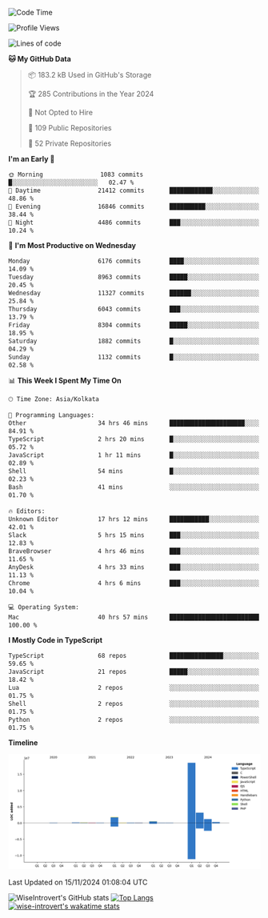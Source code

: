 <!--START_SECTION:waka-->
![Code Time](http://img.shields.io/badge/Code%20Time-1%2C843%20hrs%2018%20mins-blue)

![Profile Views](http://img.shields.io/badge/Profile%20Views-2-blue)

![Lines of code](https://img.shields.io/badge/From%20Hello%20World%20I%27ve%20Written-26.0%20million%20lines%20of%20code-blue)

**🐱 My GitHub Data** 

> 📦 183.2 kB Used in GitHub's Storage 
 > 
> 🏆 285 Contributions in the Year 2024
 > 
> 🚫 Not Opted to Hire
 > 
> 📜 109 Public Repositories 
 > 
> 🔑 52 Private Repositories 
 > 
**I'm an Early 🐤** 

```text
🌞 Morning                1083 commits        █░░░░░░░░░░░░░░░░░░░░░░░░   02.47 % 
🌆 Daytime                21412 commits       ████████████░░░░░░░░░░░░░   48.86 % 
🌃 Evening                16846 commits       ██████████░░░░░░░░░░░░░░░   38.44 % 
🌙 Night                  4486 commits        ███░░░░░░░░░░░░░░░░░░░░░░   10.24 % 
```
📅 **I'm Most Productive on Wednesday** 

```text
Monday                   6176 commits        ████░░░░░░░░░░░░░░░░░░░░░   14.09 % 
Tuesday                  8963 commits        █████░░░░░░░░░░░░░░░░░░░░   20.45 % 
Wednesday                11327 commits       ██████░░░░░░░░░░░░░░░░░░░   25.84 % 
Thursday                 6043 commits        ███░░░░░░░░░░░░░░░░░░░░░░   13.79 % 
Friday                   8304 commits        █████░░░░░░░░░░░░░░░░░░░░   18.95 % 
Saturday                 1882 commits        █░░░░░░░░░░░░░░░░░░░░░░░░   04.29 % 
Sunday                   1132 commits        █░░░░░░░░░░░░░░░░░░░░░░░░   02.58 % 
```


📊 **This Week I Spent My Time On** 

```text
🕑︎ Time Zone: Asia/Kolkata

💬 Programming Languages: 
Other                    34 hrs 46 mins      █████████████████████░░░░   84.91 % 
TypeScript               2 hrs 20 mins       █░░░░░░░░░░░░░░░░░░░░░░░░   05.72 % 
JavaScript               1 hr 11 mins        █░░░░░░░░░░░░░░░░░░░░░░░░   02.89 % 
Shell                    54 mins             █░░░░░░░░░░░░░░░░░░░░░░░░   02.23 % 
Bash                     41 mins             ░░░░░░░░░░░░░░░░░░░░░░░░░   01.70 % 

🔥 Editors: 
Unknown Editor           17 hrs 12 mins      ███████████░░░░░░░░░░░░░░   42.01 % 
Slack                    5 hrs 15 mins       ███░░░░░░░░░░░░░░░░░░░░░░   12.83 % 
BraveBrowser             4 hrs 46 mins       ███░░░░░░░░░░░░░░░░░░░░░░   11.65 % 
AnyDesk                  4 hrs 33 mins       ███░░░░░░░░░░░░░░░░░░░░░░   11.13 % 
Chrome                   4 hrs 6 mins        ███░░░░░░░░░░░░░░░░░░░░░░   10.04 % 

💻 Operating System: 
Mac                      40 hrs 57 mins      █████████████████████████   100.00 % 
```

**I Mostly Code in TypeScript** 

```text
TypeScript               68 repos            ███████████████░░░░░░░░░░   59.65 % 
JavaScript               21 repos            █████░░░░░░░░░░░░░░░░░░░░   18.42 % 
Lua                      2 repos             ░░░░░░░░░░░░░░░░░░░░░░░░░   01.75 % 
Shell                    2 repos             ░░░░░░░░░░░░░░░░░░░░░░░░░   01.75 % 
Python                   2 repos             ░░░░░░░░░░░░░░░░░░░░░░░░░   01.75 % 
```



**Timeline**

![Lines of Code chart](https://raw.githubusercontent.com/wise-introvert/wise-introvert/master/assets/bar_graph.png)


 Last Updated on 15/11/2024 01:08:04 UTC
<!--END_SECTION:waka-->

![WiseIntrovert's GitHub stats](https://github-readme-stats.vercel.app/api?username=wise-introvert&count_private=true&show_icons=true)
[![Top Langs](https://github-readme-stats.vercel.app/api/top-langs/?username=wise-introvert&langs_count=10)](https://github.com/anuraghazra/github-readme-stats)
[![wise-introvert's wakatime stats](https://github-readme-stats.vercel.app/api/wakatime?username=wiseintrovert)](https://github.com/anuraghazra/github-readme-stats)
